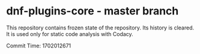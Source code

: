 # dnf-plugins-core - master branch

This repository contains frozen state of the repository.
Its history is cleared. It is used only for static code
analysis with Codacy.

Commit Time: 1702012671